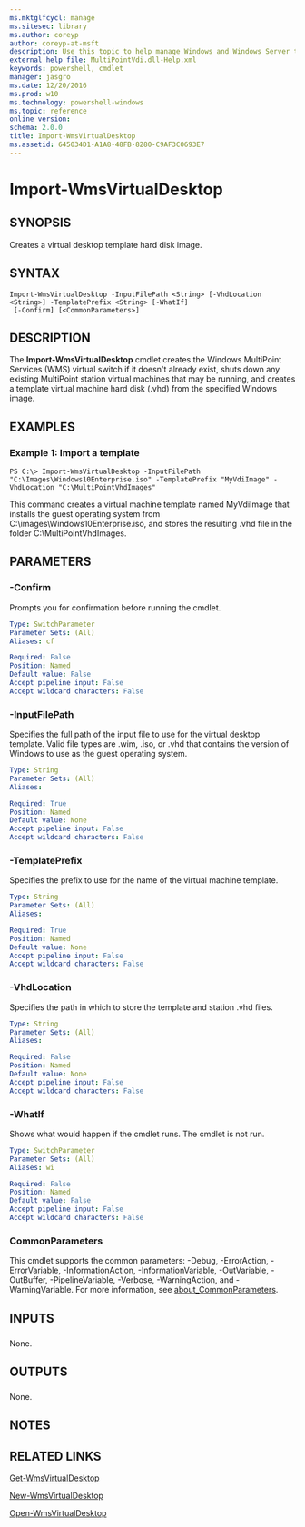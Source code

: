 ```yaml
---
ms.mktglfcycl: manage
ms.sitesec: library
ms.author: coreyp
author: coreyp-at-msft
description: Use this topic to help manage Windows and Windows Server technologies with Windows PowerShell.
external help file: MultiPointVdi.dll-Help.xml
keywords: powershell, cmdlet
manager: jasgro
ms.date: 12/20/2016
ms.prod: w10
ms.technology: powershell-windows
ms.topic: reference
online version: 
schema: 2.0.0
title: Import-WmsVirtualDesktop
ms.assetid: 645034D1-A1A8-48FB-8280-C9AF3C0693E7
---
```


# Import-WmsVirtualDesktop

## SYNOPSIS
Creates a virtual desktop template hard disk image.

## SYNTAX

```
Import-WmsVirtualDesktop -InputFilePath <String> [-VhdLocation <String>] -TemplatePrefix <String> [-WhatIf]
 [-Confirm] [<CommonParameters>]
```

## DESCRIPTION
The **Import-WmsVirtualDesktop** cmdlet creates the Windows MultiPoint Services (WMS) virtual switch if it doesn't already exist, shuts down any existing MultiPoint station virtual machines that may be running, and creates a template virtual machine hard disk (.vhd) from the specified Windows image.

## EXAMPLES

### Example 1: Import a template
```
PS C:\> Import-WmsVirtualDesktop -InputFilePath "C:\Images\Windows10Enterprise.iso" -TemplatePrefix "MyVdiImage" -VhdLocation "C:\MultiPointVhdImages"
```

This command creates a virtual machine template named MyVdiImage that installs the guest operating system from C:\images\Windows10Enterprise.iso, and stores the resulting .vhd file in the folder C:\MultiPointVhdImages.

## PARAMETERS

### -Confirm
Prompts you for confirmation before running the cmdlet.

```yaml
Type: SwitchParameter
Parameter Sets: (All)
Aliases: cf

Required: False
Position: Named
Default value: False
Accept pipeline input: False
Accept wildcard characters: False
```

### -InputFilePath
Specifies the full path of the input file to use for the virtual desktop template.
Valid file types are .wim, .iso, or .vhd that contains the version of Windows to use as the guest operating system.

```yaml
Type: String
Parameter Sets: (All)
Aliases: 

Required: True
Position: Named
Default value: None
Accept pipeline input: False
Accept wildcard characters: False
```

### -TemplatePrefix
Specifies the prefix to use for the name of the virtual machine template.

```yaml
Type: String
Parameter Sets: (All)
Aliases: 

Required: True
Position: Named
Default value: None
Accept pipeline input: False
Accept wildcard characters: False
```

### -VhdLocation
Specifies the path in which to store the template and station .vhd files.

```yaml
Type: String
Parameter Sets: (All)
Aliases: 

Required: False
Position: Named
Default value: None
Accept pipeline input: False
Accept wildcard characters: False
```

### -WhatIf
Shows what would happen if the cmdlet runs.
The cmdlet is not run.

```yaml
Type: SwitchParameter
Parameter Sets: (All)
Aliases: wi

Required: False
Position: Named
Default value: False
Accept pipeline input: False
Accept wildcard characters: False
```

### CommonParameters
This cmdlet supports the common parameters: -Debug, -ErrorAction, -ErrorVariable, -InformationAction, -InformationVariable, -OutVariable, -OutBuffer, -PipelineVariable, -Verbose, -WarningAction, and -WarningVariable. For more information, see [about_CommonParameters](http://go.microsoft.com/fwlink/?LinkID=113216).

## INPUTS

###  
None.

## OUTPUTS

###  
None.

## NOTES

## RELATED LINKS

[Get-WmsVirtualDesktop](./get-wmsvirtualdesktop.md)

[New-WmsVirtualDesktop](./new-wmsvirtualdesktop.md)

[Open-WmsVirtualDesktop](./open-wmsvirtualdesktop.md)



